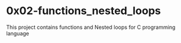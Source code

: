 # 0x02-functions_nested_loops
This project contains functions and Nested loops for C programming language

